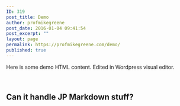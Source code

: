 ```yaml
---
ID: 319
post_title: Demo
author: profmikegreene
post_date: 2016-01-04 09:41:54
post_excerpt: ""
layout: page
permalink: https://profmikegreene.com/demo/
published: true
---
```

<p>Here is some demo HTML content. Edited in Wordpress visual editor.</p>
<p>&nbsp;</p>


## Can it handle JP Markdown stuff?